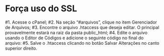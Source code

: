 # Força uso do SSL
#1. Acesse o cPanel;
#2. Na seção “#arquivos”, clique no item Gerenciador de Arquivos;
#3. Encontre o arquivo .htaccess que deseja editar. O principal provavelmente estará na raiz da pasta public_html;
#4. Edite o arquivo usando o Editor de Códigos e adicione o seguinte código no final do arquivo:
#5. Salve o .htaccess clicando no botão Salvar Alterações no canto superior direito.
